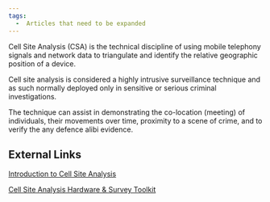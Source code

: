 ```yaml
---
tags:
  -  Articles that need to be expanded
---
```

Cell Site Analysis (CSA) is the technical discipline of using mobile
telephony signals and network data to triangulate and identify the
relative geographic position of a device.

Cell site analysis is considered a highly intrusive surveillance
technique and as such normally deployed only in sensitive or serious
criminal investigations.

The technique can assist in demonstrating the co-location (meeting) of
individuals, their movements over time, proximity to a scene of crime,
and to verify the any defence alibi evidence.

## External Links

[Introduction to Cell Site
Analysis](https://www.afentis.com/cell-site-analysis/)

[Cell Site Analysis Hardware & Survey
Toolkit](http://www.cellanalyst.com/)